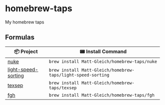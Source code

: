 # homebrew-taps

My homebrew taps

## Formulas

| 📦 Project                                                                | 📟 Install Command                                           |
| ------------------------------------------------------------------------- | ------------------------------------------------------------ |
| [nuke](https://github.com/Matt-Gleich/nuke)                               | `brew install Matt-Gleich/homebrew-taps/nuke`                |
| [light-speed-sorting](https://github.com/Matt-Gleich/Light-Speed-Sorting) | `brew install Matt-Gleich/homebrew-taps/light-speed-sorting` |
| [texsep](https://github.com/Matt-Gleich/texsep)                           | `brew install Matt-Gleich/homebrew-taps/texsep`              |
| [fgh](https://github.com/Matt-Gleich/fgh)                                 | `brew install Matt-Gleich/homebrew-taps/fgh`                 |
